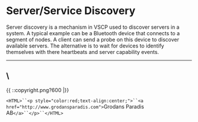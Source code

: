 # Server/Service Discovery

Server discovery is a mechanism in VSCP used to discover servers in a system. A typical example can be a Bluetooth device that connects to a segment of nodes. A client can send a probe on this device to discover available servers. The alternative is to wait for devices to identify themselves with there heartbeats and server capability events.


----
\\ 
----
{{  ::copyright.png?600  |}}

`<HTML>``<p style="color:red;text-align:center;">``<a href="http://www.grodansparadis.com">`Grodans Paradis AB`</a>``</p>``</HTML>`
